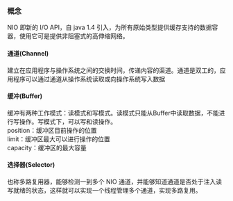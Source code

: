 ### 概念
NIO 即新的 I/O API，自 java 1.4 引入，为所有原始类型提供缓存支持的数据容器，使用它可是提供非阻塞式的高伸缩网络。

#### 通道(Channel)
建立在应用程序与操作系统之间的交换时间，传递内容的渠道。通道是双工的，应用程序可以通过通道从操作系统读取或向操作系统写入数据

#### 缓冲(Buffer)
缓冲有两种工作模式：读模式和写模式。读模式只能从Buffer中读取数据，不能进行写操作。写模式下，可以写和读操作。  
position：缓冲区目前操作的位置  
limit：缓冲区最大可以进行操作的位置  
capacity：缓冲区的最大容量

#### 选择器(Selector)
也称多路复用器，能够检测一到多个 NIO 通道，并能够知道通道是否处于注入读写就绪的状态，这样就可以实现一个线程管理多个通道，实现多路复用。
